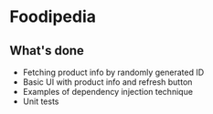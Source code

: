 # Foodipedia

## What's done
- Fetching product info by randomly generated ID
- Basic UI with product info and refresh button
- Examples of dependency injection technique
- Unit tests
